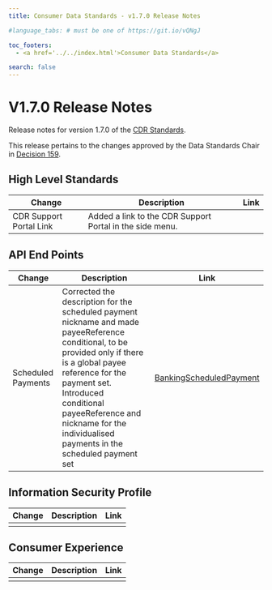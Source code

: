```yaml
---
title: Consumer Data Standards - v1.7.0 Release Notes

#language_tabs: # must be one of https://git.io/vQNgJ

toc_footers:
  - <a href='../../index.html'>Consumer Data Standards</a>

search: false
---
```


# V1.7.0 Release Notes
Release notes for version 1.7.0 of the [CDR Standards](../../index.html).

This release pertains to the changes approved by the Data Standards Chair in [Decision 159](https://github.com/ConsumerDataStandardsAustralia/standards/issues/159).

## High Level Standards

|Change|Description|Link|
|------|-----------|----|
| CDR Support Portal Link | Added a link to the CDR Support Portal in the side menu. | |

## API End Points

|Change|Description|Link|
|------|-----------|----|
| Scheduled Payments | Corrected the description for the scheduled payment nickname and made payeeReference conditional, to be provided only if there is a global payee reference for the payment set. Introduced conditional payeeReference and nickname for the individualised payments in the scheduled payment set | [BankingScheduledPayment](../../#tocSbankingscheduledpayment) |

## Information Security Profile
|Change|Description|Link|
|------|-----------|----|
|  |  |

## Consumer Experience

|Change|Description|Link|
|------|-----------|----|
|  |  |
